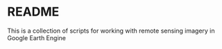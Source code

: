 # README

This is a collection of scripts for working with remote sensing imagery in Google Earth Engine
